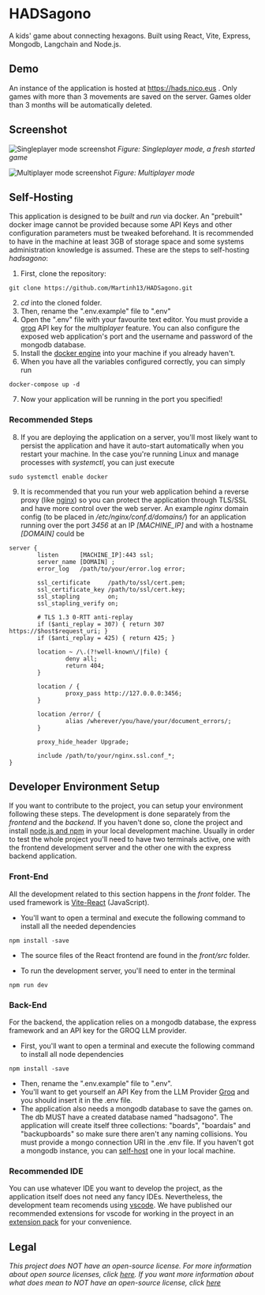 # HADSagono

A kids' game about connecting hexagons. Built using React, Vite, Express, Mongodb, Langchain and Node.js.

## Demo

An instance of the application is hosted at https://hads.nico.eus . Only games with more than 3 movements are saved on the server. Games older than 3 months will be automatically deleted.

## Screenshot

![Singleplayer mode screenshot](https://i.imgur.com/lMDhwbl.png)
_Figure: Singleplayer mode, a fresh started game_

![Multiplayer mode screenshot](https://i.imgur.com/89JXs8I.png)
_Figure: Multiplayer mode_

## Self-Hosting

This application is designed to be _built_ and _run_ via docker. An "prebuilt" docker image cannot be provided because some API Keys and other configuration parameters must be tweaked beforehand. It is recommended to have in the machine at least 3GB of storage space and some systems administration knowledge is assumed. These are the steps to self-hosting _hadsagono_:

1. First, clone the repository:
```
git clone https://github.com/Martinh13/HADSagono.git
```
2. _cd_ into the cloned folder.
3. Then, rename the ".env.example" file to ".env"
4. Open the ".env" file with your favourite text editor. You must provide a [groq](https://console.groq.com) API key for the _multiplayer_ feature. You can also configure the exposed web application's port and the username and password of the mongodb database.
5. Install the [docker engine](https://docs.docker.com/engine/install/) into your machine if you already haven't.
6. When you have all the variables configured correctly, you can simply run
```
docker-compose up -d
```
7. Now your application will be running in the port you specified!

### Recommended Steps

8. If you are deploying the application on a server, you'll most likely want to persist the application and have it auto-start automatically when you restart your machine. In the case you're running Linux and manage processes with _systemctl_, you can just execute
```
sudo systemctl enable docker
```

9. It is recommended that you run your web application behind a reverse proxy (like [nginx](https://nginx.org)) so you can protect the application through TLS/SSL and have more control over the web server. An example _nginx_ domain config (to be placed in _/etc/nginx/conf.d/domains/_) for an application running over the port _3456_ at an IP _[MACHINE_IP]_ and with a hostname _[DOMAIN]_ could be
```
server {
        listen      [MACHINE_IP]:443 ssl;
        server_name [DOMAIN] ;
        error_log   /path/to/your/error.log error;

        ssl_certificate     /path/to/ssl/cert.pem;
        ssl_certificate_key /path/to/ssl/cert.key;
        ssl_stapling        on;
        ssl_stapling_verify on;

        # TLS 1.3 0-RTT anti-replay
        if ($anti_replay = 307) { return 307 https://$host$request_uri; }
        if ($anti_replay = 425) { return 425; }

        location ~ /\.(?!well-known\/|file) {
                deny all;
                return 404;
        }

        location / {
                proxy_pass http://127.0.0.0:3456;
        }

        location /error/ {
                alias /wherever/you/have/your/document_errors/;
        }

        proxy_hide_header Upgrade;

        include /path/to/your/nginx.ssl.conf_*;
}
```

## Developer Environment Setup

If you want to contribute to the project, you can setup your environment following these steps. The development is done separately from the _frontend_ and the _backend_. If you haven't done so, clone the project and install [node.js and npm](https://docs.npmjs.com/downloading-and-installing-node-js-and-npm) in your local development machine. Usually in order to test the whole project you'll need to have two terminals active, one with the frontend development server and the other one with the express backend application.

### Front-End

All the development related to this section happens in the _front_ folder. The used framework is [Vite-React](https://vitejs.dev/) (JavaScript).

- You'll want to open a terminal and execute the following command to install all the needed dependencies
```
npm install -save
```
- The source files of the React frontend are found in the _front/src_ folder.

- To run the development server, you'll need to enter in the terminal
```
npm run dev
```

### Back-End

For the backend, the application relies on a mongodb database, the express framework and an API key for the GROQ LLM provider.

- First, you'll want to open a terminal and execute the following command to install all node dependencies
```
npm install -save
```
- Then, rename the ".env.example" file to ".env".
- You'll want to get yourself an API Key from the LLM Provider [Groq](https://console.groq.com) and you should insert it in the .env file.
- The application also needs a mongodb database to save the games on. The db MUST have a created database named "hadsagono". The application will create itself three collections: "boards", "boardais" and "backupboards" so make sure there aren't any naming collisions. You must provide a mongo connection URI in the .env file. If you haven't got a mongodb instance, you can [self-host](https://www.mongodb.com/try/download/community) one in your local machine.

### Recommended IDE

You can use whatever IDE you want to develop the project, as the application itself does not need any fancy IDEs. Nevertheless, the development team recomends using [vscode](https://code.visualstudio.com/).
We have published our recommended extensions for vscode for working in the proyect in an [extension pack](https://marketplace.visualstudio.com/items?itemName=nicoagr.hadsagono-vscodeextensions) for your convenience.

## Legal

*This project does NOT have an open-source license. For more information about open source licenses, click [here](https://opensource.org/faq). If you want more information about what does mean to NOT have an open-source license, click [here](https://choosealicense.com/no-permission/)*